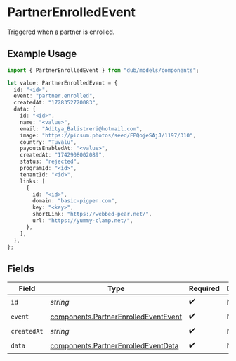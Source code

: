 # PartnerEnrolledEvent

Triggered when a partner is enrolled.

## Example Usage

```typescript
import { PartnerEnrolledEvent } from "dub/models/components";

let value: PartnerEnrolledEvent = {
  id: "<id>",
  event: "partner.enrolled",
  createdAt: "1728352720083",
  data: {
    id: "<id>",
    name: "<value>",
    email: "Aditya_Balistreri@hotmail.com",
    image: "https://picsum.photos/seed/FPQojeSAjJ/1197/310",
    country: "Tuvalu",
    payoutsEnabledAt: "<value>",
    createdAt: "1742908002089",
    status: "rejected",
    programId: "<id>",
    tenantId: "<id>",
    links: [
      {
        id: "<id>",
        domain: "basic-pigpen.com",
        key: "<key>",
        shortLink: "https://webbed-pear.net/",
        url: "https://yummy-clamp.net/",
      },
    ],
  },
};
```

## Fields

| Field                                                                                        | Type                                                                                         | Required                                                                                     | Description                                                                                  |
| -------------------------------------------------------------------------------------------- | -------------------------------------------------------------------------------------------- | -------------------------------------------------------------------------------------------- | -------------------------------------------------------------------------------------------- |
| `id`                                                                                         | *string*                                                                                     | :heavy_check_mark:                                                                           | N/A                                                                                          |
| `event`                                                                                      | [components.PartnerEnrolledEventEvent](../../models/components/partnerenrolledeventevent.md) | :heavy_check_mark:                                                                           | N/A                                                                                          |
| `createdAt`                                                                                  | *string*                                                                                     | :heavy_check_mark:                                                                           | N/A                                                                                          |
| `data`                                                                                       | [components.PartnerEnrolledEventData](../../models/components/partnerenrolledeventdata.md)   | :heavy_check_mark:                                                                           | N/A                                                                                          |